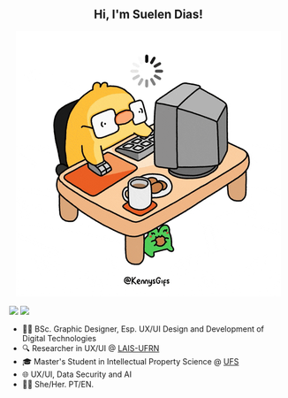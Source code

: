 <h2 align="center"> Hi, I'm Suelen Dias! </h2>

<div align="center">
  
 ![patinho](https://raw.githubusercontent.com/suelxn/suelxn/main/patinho.gif) 

</div>



 [<img src="https://img.shields.io/badge/gmail-D14836?.svg?&style=for-the-badge&logo=gmail&logoColor=white" />](https://suelenanjos16@gmail.com) [<img src="https://img.shields.io/badge/website-000000?style=for-the-badge&logo=About.me&logoColor=white" />](https://keepo.io/suelendias/)  


- 👩‍💻 BSc. Graphic Designer, Esp. UX/UI Design and Development of Digital Technologies
- 🔍 Researcher in UX/UI @ [LAIS-UFRN](https://lais.huol.ufrn.br/)
- 🎓 Master's Student in Intellectual Property Science @ [UFS](https://www.sigaa.ufs.br/sigaa/public/programa/portal.jsf?id=822)
- 🌐 UX/UI, Data Security and AI
- 👩🏻 She/Her. PT/EN.


<!---
suelxn/suelxn is a ✨ special ✨ repository because its `README.md` (this file) appears on your GitHub profile.
You can click the Preview link to take a look at your changes.
--->
